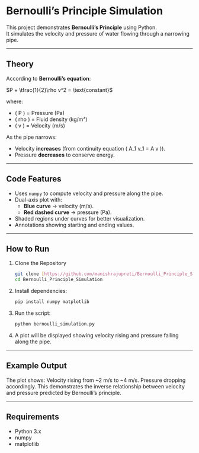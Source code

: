 # Bernoulli’s Principle Simulation

This project demonstrates **Bernoulli’s Principle** using Python.  
It simulates the velocity and pressure of water flowing through a narrowing pipe.

---

## Theory

According to **Bernoulli’s equation**:

$P + \tfrac{1}{2}\rho v^2 = \text{constant}$

where:
- \( P \) = Pressure (Pa)  
- \( rho \) = Fluid density (kg/m³)  
- \( v \) = Velocity (m/s)  

As the pipe narrows:
- Velocity **increases** (from continuity equation \( A_1 v_1 = A v \)).  
- Pressure **decreases** to conserve energy.

---

## Code Features
- Uses `numpy` to compute velocity and pressure along the pipe.  
- Dual-axis plot with:
  - **Blue curve** → velocity (m/s).  
  - **Red dashed curve** → pressure (Pa).  
- Shaded regions under curves for better visualization.  
- Annotations showing starting and ending values.  

---

## How to Run
1. Clone the Repository
   ```bash
   git clone [https://github.com/manishrajupreti/Bernoulli_Principle_Simulation.git](https://github.com/manishrajupreti/Bernoulli_Principle_Simulation.git)
   cd Bernoulli_Principle_Simulation
   ```
2. Install dependencies:
   ```bash
   pip install numpy matplotlib
   ```
3. Run the script:
   ```bash
   python bernoulli_simulation.py
   ```
4. A plot will be displayed showing velocity rising and pressure falling along the pipe.

---

## Example Output

The plot shows:
Velocity rising from ~2 m/s to ~4 m/s.
Pressure dropping accordingly.
This demonstrates the inverse relationship between velocity and pressure predicted by Bernoulli’s principle.

---

## Requirements

- Python 3.x
- numpy
- matplotlib
